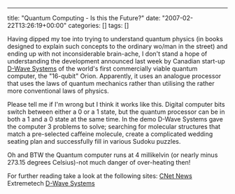 ---
title: "Quantum Computing - Is this the Future?"
date: "2007-02-22T13:26:19+00:00"
categories: []
tags: []

Having dipped my toe into trying to understand quantum physics (in books designed to explain such concepts to the ordinary wo/man in the street) and ending up with not inconsiderable brain-ache, I don't stand a hope of understanding the development announced last week by Canadian start-up <a href="http://www.dwavesys.com/">D-Wave Systems</a> of the world's first commercially viable quantum computer, the "16-qubit" Orion. Apparently, it uses an analogue processor that uses the laws of quantum mechanics rather than utilising the rather more conventional laws of physics.

Please tell me if I'm wrong but I think it works like this. Digital computer bits switch between either a 0 or a 1 state, but the quantum processor can be in both a 1 and a 0 state at the same time. In the demo D-Wave Systems gave the computer 3 problems to solve; searching for molecular structures that match a pre-selected caffeine molecule, create a complicated wedding seating plan and successfully fill in various Sudoku puzzles. 

Oh and BTW the Quantum computer runs at 4 millikelvin (or nearly minus 273.15 degrees Celsius)-not much danger of over-heating then!

For further reading take a look at the following sites:
<a href="http://news.com.com/Start-up+demos+quantum+computer/2100-1008_3-6159152.html">CNet News</a>
Extremetech
<a href="http://www.dwavesys.com/">D-Wave Systems</a>
